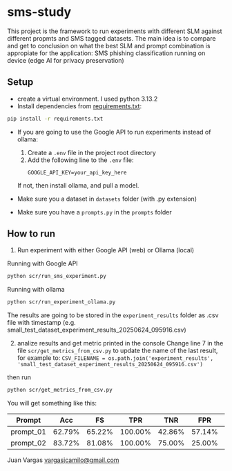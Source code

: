 # sms-study

This project is the framework to run experiments with different SLM against different propmts and SMS tagged datasets.
The main idea is to compare and get to conclusion on what the best SLM and prompt combination is appropiate for the
application: SMS phishing classification running on device (edge AI for privacy preservation)

## Setup
- create a virtual environment. I used python 3.13.2
- Install dependencies from [requirements.txt](requirements.txt):

```bash
pip install -r requirements.txt
```

- If you are going to use the Google API to run experiments instead of ollama:
  1. Create a `.env` file in the project root directory
  2. Add the following line to the `.env` file:
     ```
     GOOGLE_API_KEY=your_api_key_here
     ```
   If not, then install ollama, and pull a model.

- Make sure you a dataset in `datasets` folder (with .py extension)
- Make sure you have a `prompts.py` in the `prompts` folder

## How to run

1. Run experiment with either Google API (web) or Ollama (local)

Running with Google API

```bash
python scr/run_sms_experiment.py
```

Running with ollama
```bash
python scr/run_experiment_ollama.py
```

The results are going to be stored in the `experiment_results` folder as .csv file with timestamp (e.g. small_test_dataset_experiment_results_20250624_095916.csv)

2. analize results and get metric printed in the console
Change line 7 in the file `scr/get_metrics_from_csv.py` to update the name of the last result, for example to:
`CSV_FILENAME = os.path.join('experiment_results', 'small_test_dataset_experiment_results_20250624_095916.csv')`

then run

```bash
python scr/get_metrics_from_csv.py
```

You will get something like this:

| Prompt    | Acc    | FS     | TPR     | TNR    | FPR    | FNR   |
|-----------|--------|--------|---------|--------|--------|--------|
| prompt_01 | 62.79% | 65.22% | 100.00% | 42.86% | 57.14% | 0.00% |
| prompt_02 | 83.72% | 81.08% | 100.00% | 75.00% | 25.00% | 0.00% |


Juan Vargas
vargasjcamilo@gmail.com
